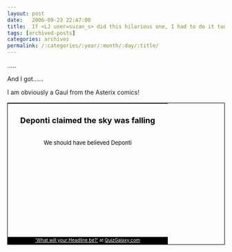 ```yaml
---
layout: post
date:	2006-09-23 22:47:00
title:  If <LJ user=suzan_s> did this hilarious one, I had to do it too...
tags: [archived-posts]
categories: archives
permalink: /:categories/:year/:month/:day/:title/
---
```

.....

And I got......


I am obviously a Gaul from the Asterix comics!

<CENTER><TABLE style="BORDER-RIGHT: black 1px solid; BORDER-TOP: black 1px solid; BACKGROUND: url(http://img.quizgalaxy.com/newsprint_bg.jpg) no-repeat; BORDER-LEFT: black 1px solid; BORDER-BOTTOM: black 1px solid; font-color: black" cellSpacing=0 cellPadding=0 width=318 align=center border=0><TBODY><TR vAlign=center height=80><TD width=5></TD><TD align=middle colSpan=2><FONT color=#000000 size=4><B>Deponti claimed the sky was falling</B></FONT></TD><TD width=5></TD></TR><TR vAlign=top height=50><TD width=5></TD><TD align=middle colSpan=2><FONT color=#000000 size=2>
We should have believed Deponti</FONT></TD><TD width=5></TD></TR><TR height=178><TD colSpan=4></TD></TR><TR bgColor=#000000><TD style="FONT-SIZE: 8pt" align=middle colSpan=4><A style="COLOR: #ffffff" href="http://www.quizgalaxy.com/quiz.php?id=136">'What will your Headline be?'</A> <FONT color=#ffffff>at</FONT> <A style="COLOR: #ffffff" href="http://www.quizgalaxy.com/">QuizGalaxy.com</A></TD></TR></TBODY></TABLE></CENTER>
